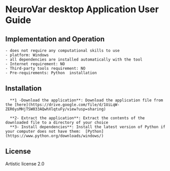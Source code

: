 # NeuroVar desktop Application User Guide

## Implementation and  Operation

    - does not require any computational skills to use
    - platform: Windows
    - all dependencies are installed automatically with the tool
    - Internet requirement: NO
    - Third-party tools requirement: NO
    - Pre-requirements: Python  installation
    
## Installation

      **1 -Download the application**: Download the application file from the [here](https://drive.google.com/file/d/1UiLqW-ZER6ysMHjTSW033AQwhXlqtuFy/view?usp=sharing)  
      
      **2- Extract the application**: Extract the contents of the downloaded file to a directory of your choice                                                                     
      **3- Install dependencies**: Install the latest version of Python if your computer does not have them:  [Python](https://www.python.org/downloads/windows/)    



## License

Artistic license 2.0
